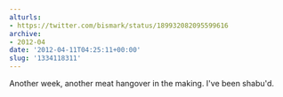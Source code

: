 ```yaml
---
alturls:
- https://twitter.com/bismark/status/189932082095599616
archive:
- 2012-04
date: '2012-04-11T04:25:11+00:00'
slug: '1334118311'
---
```


Another week, another meat hangover in the making. I've been shabu'd.

